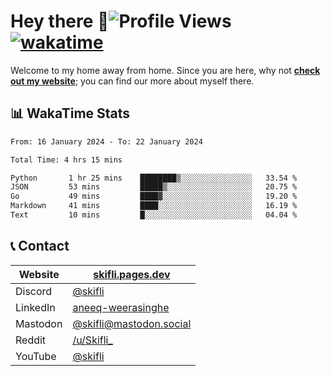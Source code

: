 # Hey there :wave:![Profile Views](https://komarev.com/ghpvc/?username=skifli) [![wakatime](https://wakatime.com/badge/user/b4317b02-0c6d-457b-82a4-a448b8a8d1df.svg)](https://wakatime.com/@b4317b02-0c6d-457b-82a4-a448b8a8d1df)

Welcome to my home away from home. Since you are here, why not [**check out my website**](https://skifli.pages.dev); you can find our more about myself there.

## 📊 WakaTime Stats

<!--START_SECTION:waka-->

```txt
From: 16 January 2024 - To: 22 January 2024

Total Time: 4 hrs 15 mins

Python       1 hr 25 mins    ████████▒░░░░░░░░░░░░░░░░   33.54 %
JSON         53 mins         █████▒░░░░░░░░░░░░░░░░░░░   20.75 %
Go           49 mins         ████▓░░░░░░░░░░░░░░░░░░░░   19.20 %
Markdown     41 mins         ████░░░░░░░░░░░░░░░░░░░░░   16.19 %
Text         10 mins         █░░░░░░░░░░░░░░░░░░░░░░░░   04.04 %
```

<!--END_SECTION:waka-->

## 📞 Contact

| Website   | [skifli.pages.dev](https://skifli.pages.dev)                       |
| --------- | ------------------------------------------------------------------ |
| Discord   | [@skifli](https://discord.com/users/1072069875993956372)           |
| LinkedIn  | [aneeq-weerasinghe](https://www.linkedin.com/in/aneeq-weerasinghe) |
| Mastodon  | [@skifli@mastodon.social](https://mastodon.social/@skifli)         |
| Reddit    | [/u/Skifli_](https://www.reddit.com/user/skifli_)                  |
| YouTube   | [@skifli](https://www.youtube.com/channel/@skifli)                 |
